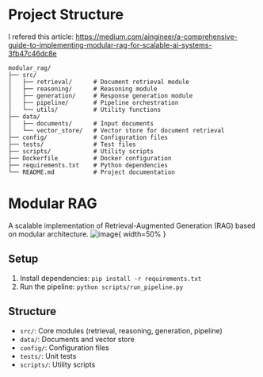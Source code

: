 # Project Structure
I refered this article: https://medium.com/aingineer/a-comprehensive-guide-to-implementing-modular-rag-for-scalable-ai-systems-3fb47c46dc8e


```
modular_rag/
├── src/
│   ├── retrieval/      # Document retrieval module
│   ├── reasoning/      # Reasoning module
│   ├── generation/     # Response generation module
│   ├── pipeline/       # Pipeline orchestration
│   └── utils/          # Utility functions
├── data/
│   ├── documents/      # Input documents
│   └── vector_store/   # Vector store for document retrieval
├── config/             # Configuration files
├── tests/              # Test files
├── scripts/            # Utility scripts
├── Dockerfile          # Docker configuration
├── requirements.txt    # Python dependencies
└── README.md           # Project documentation
```

# Modular RAG
A scalable implementation of Retrieval-Augmented Generation (RAG) based on modular architecture.
![image](https://github.com/user-attachments/assets/13a00264-ccfc-4efe-93bf-4cd01076a7fe){ width=50% }



## Setup
1. Install dependencies: `pip install -r requirements.txt`
2. Run the pipeline: `python scripts/run_pipeline.py`

## Structure
- `src/`: Core modules (retrieval, reasoning, generation, pipeline)
- `data/`: Documents and vector store
- `config/`: Configuration files
- `tests/`: Unit tests
- `scripts/`: Utility scripts
